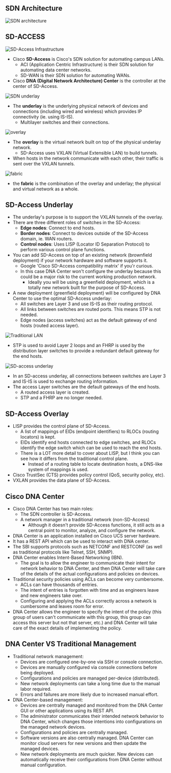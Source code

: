## SDN Architecture
![SDN architecture](./img5/sdn-architecture.png)

## SD-ACCESS
![SD-Access Infrastructure](./img5/SD-Access-architecture.png)
* Cisco **SD-Access** is Cisco's SDN solution for automating campus LANs.
	* ACI (Application Centric Infrastructure) is their SDN solution for automating data center networks.
	* SD-WAN is their SDN solution for automating WANs.
* Cisco **DNA (Digital Network Architecture) Center** is the controller at the center of SD-Access.

![SDN underlay](./img5/underlay.png)
* The **underlay** is the underlying physical network of devices and connections (including wired and wireless) which provides IP connectivity (ie. using IS-IS).
	* Multilayer switches and their connections.

![overlay](./img5/overlay.png)
* The **overlay** is the virtual network built on top of the physical underlay network.
	* SD-Access uses VXLAN (Virtual Extensible LAN) to build tunnels.
* When hosts in the network communicate with each other, their traffic is sent over the VXLAN tunnels.

![fabric](./img5/fabric.png)
* the **fabric** is the combination of the overlay and underlay; the physical and virtual network as a whole.

## SD-Access Underlay
* The underlay's purpose is to support the VXLAN tunnels of the overlay.
* There are three different roles of switches in the SD-Access:
	* **Edge nodes**: Connect to end hosts.
	* **Border nodes**: Connect to devices outside of the SD-Access domain, ie. WAN routers.
	* **Control nodes**: Uses LISP (Locator ID Separation Protocol) to perform various control plane functions.
* You can add SD-Access on top of an existing network (brownfield deployment) if your network hardware and software supports it.
	* Google 'Cisco SD-Access compatibility matrix' if you'r curious.
	* In this case DNA Center won't configure the underlay because this could be a major risk to the current working production network.
		* Ideally you will be using a greenfield deployment, which is a totally new network built for the purpose of SD-Access.
* A new deployment  (greenfield deployment) will be configured by DNA Center to use the optimal SD-Access underlay:
	* All switches are Layer 3 and use IS-IS as their routing protocol.
	* All links between switches are routed ports. This means STP is not needed.
	* Edge nodes (access switches) act as the default gateway of end hosts (routed access layer).

![Traditional LAN](./img5/traditional-LAN.png)
* STP is used to avoid Layer 2 loops and an FHRP is used by the distribution layer switches to provide a redundant default gateway for the end hosts.

![SD-access underlay](./img5/sd-access-underlay.png)
* In an SD-access underlay, all connections between switches are Layer 3 and IS-IS is used to exchange routing information.
* The access Layer switches are the default gateways of the end hosts.
	* A routed access layer is created.
	* STP and a FHRP are no longer needed.
## SD-Access Overlay
* LISP provides the control plane of SD-Access.
	* A list of mappings of EIDs (endpoint identifiers) to RLOCs (routing locators) is kept.
	* EIDs identify end hosts connected to edge switches, and RLOCs identify the edge switch which can be used to reach the end hosts.
	* There is a LOT more detail to cover about LISP, but I think you can see how it differs from the traditional control plane.
		* Instead of a routing table to locate destination hosts, a DNS-like system of mappings is used.
* Cisco TrustSec (CTS) provides policy control (QoS, security policy, etc).
* VXLAN provides the data plane of SD-Access.
## Cisco DNA Center
* Cisco DNA Center has two main roles:
	* The SDN controller is SD-Access.
	* A network manager in a traditional network (non-SD-Access)
		* Although it doesn't provide SD-Access functions, it still acts as a central point to monitor, analyze, and configure the network.
* DNA Center is an application installed on Cisco UCS server hardware.
* It has a REST API which can be used to interact with DNA center.
* The SBI supports protocols such as NETCONF and RESTCONF (as well as traditional protocols like Telnet, SSH, SNMP).
* DNA Center enables Intent-Based Networking (IBN).
	* The goal is to allow the engineer to communicate their intent for network behavior to DNA Center, and then DNA Center will take care of the details of the actual configurations and policies on devices.
* Traditional security policies using ACLs can become very cumbersome.
	* ACLs can have thousands of entries.
	* The intent of entries is forgotten with time and as engineers leave and new engineers take over.
	* Configuring and applying the ACLs correctly across a network is cumbersome and leaves room for error.
* DNA Center allows the engineer to specify the intent of the policy (this group of users can't communicate with this group, this group can access this server but not that server, etc.) and DNA Center will take care of the exact details of implementing the policy.
## DNA Center VS Traditional Management
* Traditional network management:
	* Devices are configured one-by-one via SSH or console connection.
	* Devices are manually configured via console connections before being deployed.
	* Configurations and policies are managed per-device (distributed).
	* New network deployments can take a long time due to the manual labor required.
	* Errors and failures are more likely due to increased manual effort.
* DNA Center-based management:
	* Devices are centrally managed and monitored from the DNA Center GUI or other applications using its REST API.
	* The administrator communicates their intended network behavior to DNA Center, which changes those intentions into configurations on the managed network devices.
	* Configurations and policies are centrally managed.
	* Software versions are also centrally managed. DNA Center can monitor cloud servers for new versions and then update the managed devices.
	* New network deployments are much quicker. New devices can automatically receive their configurations from DNA Center without manual configuration.